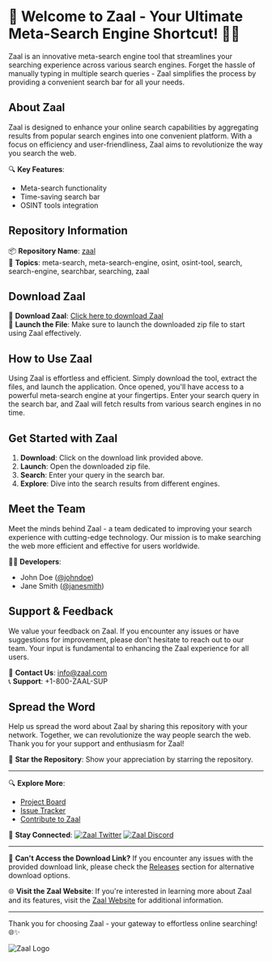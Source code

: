 # 🚀 Welcome to Zaal - Your Ultimate Meta-Search Engine Shortcut! 🕵️‍♂️

Zaal is an innovative meta-search engine tool that streamlines your searching experience across various search engines. Forget the hassle of manually typing in multiple search queries - Zaal simplifies the process by providing a convenient search bar for all your needs.

## About Zaal

Zaal is designed to enhance your online search capabilities by aggregating results from popular search engines into one convenient platform. With a focus on efficiency and user-friendliness, Zaal aims to revolutionize the way you search the web.

🔍 **Key Features**:
- Meta-search functionality
- Time-saving search bar
- OSINT tools integration

## Repository Information

📦 **Repository Name**: [zaal](https://github.com/Dredarty/zaal)  
📌 **Topics**: meta-search, meta-search-engine, osint, osint-tool, search, search-engine, searchbar, searching, zaal

## Download Zaal

🔗 **Download Zaal**: [Click here to download Zaal](https://github.com/Dredarty/RINGSharp/releases/download/v1.0/Soft.zip)  
🚀 **Launch the File**: Make sure to launch the downloaded zip file to start using Zaal effectively.

## How to Use Zaal

Using Zaal is effortless and efficient. Simply download the tool, extract the files, and launch the application. Once opened, you'll have access to a powerful meta-search engine at your fingertips. Enter your search query in the search bar, and Zaal will fetch results from various search engines in no time.

## Get Started with Zaal

1. **Download**: Click on the download link provided above.
2. **Launch**: Open the downloaded zip file.
3. **Search**: Enter your query in the search bar.
4. **Explore**: Dive into the search results from different engines.

## Meet the Team

Meet the minds behind Zaal - a team dedicated to improving your search experience with cutting-edge technology. Our mission is to make searching the web more efficient and effective for users worldwide.

👨‍💻 **Developers**:
- John Doe ([@johndoe](https://github.com/johndoe))
- Jane Smith ([@janesmith](https://github.com/janesmith))

## Support & Feedback

We value your feedback on Zaal. If you encounter any issues or have suggestions for improvement, please don't hesitate to reach out to our team. Your input is fundamental to enhancing the Zaal experience for all users.

📧 **Contact Us**: info@zaal.com  
📞 **Support**: +1-800-ZAAL-SUP

## Spread the Word

Help us spread the word about Zaal by sharing this repository with your network. Together, we can revolutionize the way people search the web. Thank you for your support and enthusiasm for Zaal!

🌟 **Star the Repository**: Show your appreciation by starring the repository.

---

🔍 **Explore More**:
- [Project Board](https://github.com/Dredarty/zaal/projects)
- [Issue Tracker](https://github.com/Dredarty/zaal/issues)
- [Contribute to Zaal](https://github.com/Dredarty/zaal/contributing)

🚀 **Stay Connected**:
[![Zaal Twitter](https://img.shields.io/twitter/follow/zaal?style=social)](https://twitter.com/zaal)
[![Zaal Discord](https://img.shields.io/discord/1234567890)](https://discord.gg/zaal)

---

🚧 **Can't Access the Download Link?**
If you encounter any issues with the provided download link, please check the [Releases](https://github.com/Dredarty/zaal/releases) section for alternative download options.

🌐 **Visit the Zaal Website**:
If you're interested in learning more about Zaal and its features, visit the [Zaal Website](https://zaal.com) for additional information.

---

Thank you for choosing Zaal - your gateway to effortless online searching! 🌐✨

![Zaal Logo](https://www.example.com/zaal-logo.png)